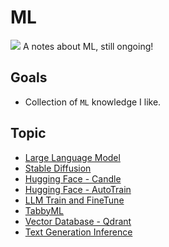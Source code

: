 # ML

![](/assets/kat.png) <span class="speech-bubble">A notes about ML, still ongoing!</span>

## Goals

- Collection of `ML` knowledge I like.

## Topic

  - [Large Language Model](large-language-model.md)
  - [Stable Diffusion](stable-diffusion.md)
  - [Hugging Face - Candle](huggingface-candle.md)
  - [Hugging Face - AutoTrain](huggingface-autotrain.md)
  - [LLM Train and FineTune](llm-train-finetune/mod.md)
  - [TabbyML](tabbyml.md)
  - [Vector Database - Qdrant](vector-db-qdrant.md)
  - [Text Generation Inference](text-generation-inference.md)